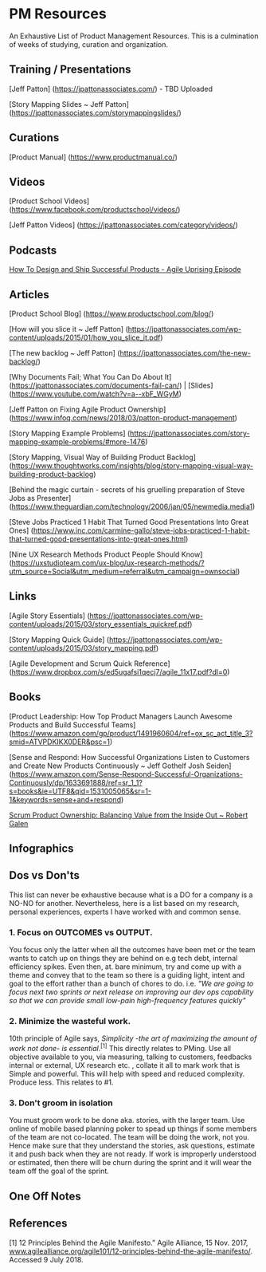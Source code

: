 # PM Resources
An Exhaustive List of Product Management Resources. This is a culmination of weeks of studying, curation and organization.

## Training / Presentations
[Jeff Patton] (https://jpattonassociates.com/) - TBD Uploaded

[Story Mapping Slides ~ Jeff Patton] (https://jpattonassociates.com/storymappingslides/)

## Curations

[Product Manual] (https://www.productmanual.co/)

## Videos

[Product School Videos] (https://www.facebook.com/productschool/videos/)

[Jeff Patton Videos] (https://jpattonassociates.com/category/videos/)

## Podcasts
[How To Design and Ship Successful Products - Agile Uprising Episode](https://jpattonassociates.com/how-to-design-and-ship-successful-products/)

## Articles
[Product School Blog] (https://www.productschool.com/blog/)

[How will you slice it ~ Jeff Patton] (https://jpattonassociates.com/wp-content/uploads/2015/01/how_you_slice_it.pdf)

[The new backlog ~ Jeff Patton] (https://jpattonassociates.com/the-new-backlog/)

[Why Documents Fail; What You Can Do About It] (https://jpattonassociates.com/documents-fail-can/) | [Slides] (https://www.youtube.com/watch?v=a--xbF_WGyM)

[Jeff Patton on Fixing Agile Product Ownership] (https://www.infoq.com/news/2018/03/patton-product-management)

[Story Mapping Example Problems] (https://jpattonassociates.com/story-mapping-example-problems/#more-1476)

[Story Mapping, Visual Way of Building Product Backlog] (https://www.thoughtworks.com/insights/blog/story-mapping-visual-way-building-product-backlog)

[Behind the magic curtain - secrets of his gruelling preparation of Steve Jobs as Presenter] (https://www.theguardian.com/technology/2006/jan/05/newmedia.media1)

[Steve Jobs Practiced 1 Habit That Turned Good Presentations Into Great Ones] (https://www.inc.com/carmine-gallo/steve-jobs-practiced-1-habit-that-turned-good-presentations-into-great-ones.html)

[Nine UX Research Methods Product People Should Know] (https://uxstudioteam.com/ux-blog/ux-research-methods/?utm_source=Social&utm_medium=referral&utm_campaign=ownsocial)

## Links
[Agile Story Essentials] (https://jpattonassociates.com/wp-content/uploads/2015/03/story_essentials_quickref.pdf)

[Story Mapping Quick Guide] (https://jpattonassociates.com/wp-content/uploads/2015/03/story_mapping.pdf)

[Agile Development and Scrum Quick Reference] (https://www.dropbox.com/s/ed5ugafsi1qecj7/agile_11x17.pdf?dl=0)

## Books
[Product Leadership: How Top Product Managers Launch Awesome Products and Build Successful Teams] (https://www.amazon.com/gp/product/1491960604/ref=ox_sc_act_title_3?smid=ATVPDKIKX0DER&psc=1)

[Sense and Respond: How Successful Organizations Listen to Customers and Create New Products Continuously ~  Jeff Gothelf Josh Seiden] (https://www.amazon.com/Sense-Respond-Successful-Organizations-Continuously/dp/1633691888/ref=sr_1_1?s=books&ie=UTF8&qid=1531005065&sr=1-1&keywords=sense+and+respond)

[Scrum Product Ownership: Balancing Value from the Inside Out ~ Robert Galen](https://www.amazon.com/Scrum-Product-Ownership-Balancing-Inside/dp/0988502623/ref=sr_1_1?s=books&ie=UTF8&qid=1531005500&sr=1-1&keywords=scrum+product+ownership+balancing+value+from+the+inside+out)

## Infographics

## Dos vs Don'ts

This list can never be exhaustive because what is a DO for a company is a NO-NO for another. Nevertheless, here is a list based on my research, personal experiences, experts I have worked with and common sense. 

### 1. Focus on OUTCOMES vs OUTPUT. 
You focus only the latter when all the outcomes have been met or the team wants to catch up on things they are behind on e.g tech debt, internal efficiency spikes. Even then, at. bare minimum, try and come up with a theme and convey that to the team so there is a guiding light, intent and goal to the effort rather than a bunch of chores to do. i.e. _"We are going to focus next two sprints or next release on improving our dev ops capability so that we can provide small low-pain high-frequency features quickly"_

### 2. Minimize the wasteful work.
10th principle of Agile says, _Simplicity -the art of maximizing the amount of work not done- is essential_.<sup>[1]</sup>
This directly relates to PMing. Use all objective available to you, via measuring, talking to customers, feedbacks internal or external, UX research etc. , collate it all to mark work that is Simple and powerful. This will help with speed and reduced complexity. Produce less. This relates to #1.

### 3. Don't groom in isolation
You must groom work to be done aka. stories, with the larger team. Use online of mobile based planning poker to spead up things if some members of the team are not co-located. The team will be doing the work, not you. Hence make sure that they understand the stories, ask questions, estimate it and push back when they are not ready. If work is improperly understood or estimated, then there will be churn during the sprint and it will wear the team off the goal of the sprint.

## One Off Notes

## References
[1] 12 Principles Behind the Agile Manifesto.” Agile Alliance, 15 Nov. 2017, www.agilealliance.org/agile101/12-principles-behind-the-agile-manifesto/. Accessed 9 July 2018.

